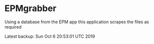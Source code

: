 # EPMgrabber
Using a database from the EPM app this application scrapes the files as required


Latest backup: Sun Oct 6 20:53:01 UTC 2019
